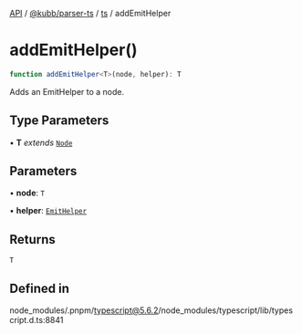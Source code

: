 [API](../../../../../packages.md) / [@kubb/parser-ts](../../../index.md) / [ts](../index.md) / addEmitHelper

# addEmitHelper()

```ts
function addEmitHelper<T>(node, helper): T
```

Adds an EmitHelper to a node.

## Type Parameters

• **T** *extends* [`Node`](../interfaces/Node.md)

## Parameters

• **node**: `T`

• **helper**: [`EmitHelper`](../type-aliases/EmitHelper.md)

## Returns

`T`

## Defined in

node\_modules/.pnpm/typescript@5.6.2/node\_modules/typescript/lib/typescript.d.ts:8841
